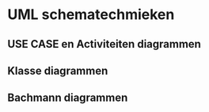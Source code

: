 # UML schematechmieken

## USE CASE en Activiteiten diagrammen

## Klasse diagrammen

## Bachmann diagrammen